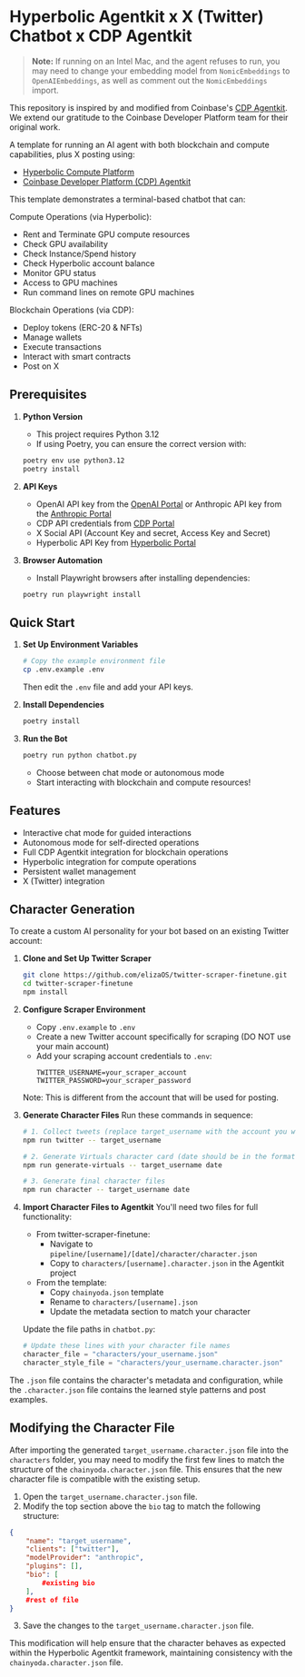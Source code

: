 # Hyperbolic Agentkit x X (Twitter) Chatbot x CDP Agentkit

> **Note:** If running on an Intel Mac, and the agent refuses to run, you may need to change your embedding model from `NomicEmbeddings` to `OpenAIEmbeddings`, as well as comment out the `NomicEmbeddings` import.

This repository is inspired by and modified from Coinbase's [CDP Agentkit](https://github.com/coinbase/cdp-agentkit). We extend our gratitude to the Coinbase Developer Platform team for their original work.


A template for running an AI agent with both blockchain and compute capabilities, plus X posting using:
- [Hyperbolic Compute Platform](https://app.hyperbolic.xyz/)
- [Coinbase Developer Platform (CDP) Agentkit](https://github.com/coinbase/cdp-agentkit/)

This template demonstrates a terminal-based chatbot that can:

Compute Operations (via Hyperbolic):
- Rent and Terminate GPU compute resources
- Check GPU availability
- Check Instance/Spend history
- Check Hyperbolic account balance
- Monitor GPU status
- Access to GPU machines
- Run command lines on remote GPU machines

Blockchain Operations (via CDP):
- Deploy tokens (ERC-20 & NFTs)
- Manage wallets
- Execute transactions
- Interact with smart contracts
- Post on X

## Prerequisites

1. **Python Version**
   - This project requires Python 3.12
   - If using Poetry, you can ensure the correct version with:
   ```bash
   poetry env use python3.12
   poetry install
   ```

2. **API Keys**
   - OpenAI API key from the [OpenAI Portal](https://platform.openai.com/api-keys) or Anthropic API key from the [Anthropic Portal](https://console.anthropic.com/dashboard)
   - CDP API credentials from [CDP Portal](https://portal.cdp.coinbase.com/access/api)
   - X Social API (Account Key and secret, Access Key and Secret)
   - Hyperbolic API Key from [Hyperbolic Portal](https://app.hyperbolic.xyz/settings)

3. **Browser Automation**
   - Install Playwright browsers after installing dependencies:
   ```bash
   poetry run playwright install
   ```

## Quick Start

1. **Set Up Environment Variables**
   ```bash
   # Copy the example environment file
   cp .env.example .env
   ```
   Then edit the `.env` file and add your API keys. 

2. **Install Dependencies**
   ```bash
   poetry install
   ```

3. **Run the Bot**
   ```bash
   poetry run python chatbot.py
   ```
   - Choose between chat mode or autonomous mode
   - Start interacting with blockchain and compute resources!

## Features
- Interactive chat mode for guided interactions
- Autonomous mode for self-directed operations
- Full CDP Agentkit integration for blockchain operations
- Hyperbolic integration for compute operations
- Persistent wallet management
- X (Twitter) integration

## Character Generation

To create a custom AI personality for your bot based on an existing Twitter account:

1. **Clone and Set Up Twitter Scraper**
   ```bash
   git clone https://github.com/elizaOS/twitter-scraper-finetune.git
   cd twitter-scraper-finetune
   npm install
   ```

2. **Configure Scraper Environment**
   - Copy `.env.example` to `.env`
   - Create a new Twitter account specifically for scraping (DO NOT use your main account)
   - Add your scraping account credentials to `.env`:
     ```
     TWITTER_USERNAME=your_scraper_account
     TWITTER_PASSWORD=your_scraper_password
     ```
   Note: This is different from the account that will be used for posting.

3. **Generate Character Files**
   Run these commands in sequence:
   ```bash
   # 1. Collect tweets (replace target_username with the account you want to mimic)
   npm run twitter -- target_username

   # 2. Generate Virtuals character card (date should be in the format of YYYY-MM-DD)
   npm run generate-virtuals -- target_username date

   # 3. Generate final character files
   npm run character -- target_username date
   ```

4. **Import Character Files to Agentkit**
   You'll need two files for full functionality:
   - From twitter-scraper-finetune:
     - Navigate to `pipeline/[username]/[date]/character/character.json`
     - Copy to `characters/[username].character.json` in the Agentkit project
   - From the template:
     - Copy `chainyoda.json` template
     - Rename to `characters/[username].json`
     - Update the metadata section to match your character

   Update the file paths in `chatbot.py`:
   ```python
   # Update these lines with your character file names
   character_file = "characters/your_username.json"
   character_style_file = "characters/your_username.character.json"
   ```

The `.json` file contains the character's metadata and configuration, while the `.character.json` file contains the learned style patterns and post examples.

## Modifying the Character File

After importing the generated `target_username.character.json` file into the `characters` folder, you may need to modify the first few lines to match the structure of the `chainyoda.character.json` file. This ensures that the new character file is compatible with the existing setup.

1. Open the `target_username.character.json` file.
2. Modify the top section above the `bio` tag to match the following structure:

```json
{
    "name": "target_username",
    "clients": ["twitter"],
    "modelProvider": "anthropic",
    "plugins": [],
    "bio": [
        #existing bio
    ],
    #rest of file
}
```

3. Save the changes to the `target_username.character.json` file.

This modification will help ensure that the character behaves as expected within the Hyperbolic Agentkit framework, maintaining consistency with the `chainyoda.character.json` file.

